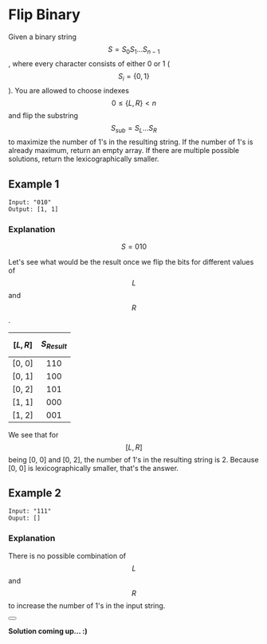 # Flip Binary

Given a binary string $$S = S_0S_1\ldots S_{n-1}$$, where every character consists of either 0 or 1 ($$S_i = \{0,1\}$$). You are allowed to choose indexes $$0 \le \{L, R\} < n$$ and flip the substring $$S_{sub} = S_L\ldots S_R$$ to maximize the number of 1's in the resulting string. If the number of 1's is already maximum, return an empty array. If there are multiple possible solutions, return the lexicographically smaller.


## Example 1

```
Input: "010"
Output: [1, 1]
```

### Explanation
$$S = 010$$

Let's see what would be the result once we flip the bits for different values of $$L$$ and $$R$$.

| $$[L,R]$$ | $$S_{Result}$$ |
| :-------: | :------------: |
| [0, 0]    | 110            |
| [0, 1]    | 100            |
| [0, 2]    | 101            |
| [1, 1]    | 000            |
| [1, 2]    | 001            |

We see that for $$[L,R]$$ being [0, 0] and [0, 2], the number of 1's in the resulting string is 2. Because [0, 0] is lexicographically smaller, that's the answer.

## Example 2

```
Input: "111"
Ouput: []
```

### Explanation

There is no possible combination of $$L$$ and $$R$$ to increase the number of 1's in the input string.


<button class="section" target="solution" show="Show solution" hide="Hide solution"></button>

<!--sec data-title="Solution" data-id="solution" data-show=false ces-->
**Solution coming up... :)**
<!--endsec-->